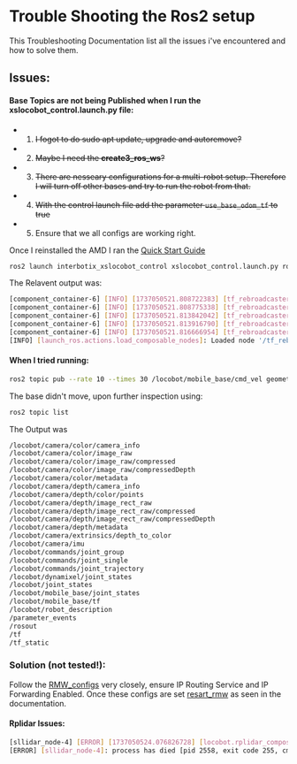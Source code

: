 # Trouble Shooting the Ros2 setup

This Troubleshooting Documentation list all the issues i've encountered and how to solve them. 

## Issues:


#### Base Topics are not being Published when I run the xslocobot_control.launch.py file:

- 1. ~~I fogot to do sudo apt update, upgrade and autoremove?~~
- 2. ~~Maybe I need the **create3_ros_ws**?~~
- 3. ~~There are nesseary configurations for a multi-robot setup. Therefore I will turn off other bases and try to run the robot from that.~~
- 4. ~~With the control launch file add the parameter `use_base_odom_tf` to true~~
- 5. Ensure that we all configs are working right.


Once I reinstalled the AMD I ran the [Quick Start Guide](https://docs.trossenrobotics.com/interbotix_xslocobots_docs/ros_interface/ros2/quickstart.html)

```bash
ros2 launch interbotix_xslocobot_control xslocobot_control.launch.py robot_model:=locobot_wx250s use_base:=true use_camera:=true use_lidar:=true
```
The Relavent output was:
```bash
[component_container-6] [INFO] [1737050521.808722383] [tf_rebroadcaster_container]: Found class: rclcpp_components::NodeFactoryTemplate<interbotix_tf_tools::TFRebroadcaster>
[component_container-6] [INFO] [1737050521.808775338] [tf_rebroadcaster_container]: Instantiate class: rclcpp_components::NodeFactoryTemplate<interbotix_tf_tools::TFRebroadcaster>
[component_container-6] [INFO] [1737050521.813842042] [tf_rebroadcaster]: Will broadcast TF from frame 'odom' to frame 'base_link', prepending prefix 'locobot/'.
[component_container-6] [INFO] [1737050521.813916790] [tf_rebroadcaster]: Will broadcast TF from frame 'odom' to frame 'base_footprint', prepending prefix 'locobot/'.
[component_container-6] [INFO] [1737050521.816666954] [tf_rebroadcaster]: Will broadcast TFs from topic '/locobot/mobile_base/tf' to the 'tf' topic under namespace '/'.
[INFO] [launch_ros.actions.load_composable_nodes]: Loaded node '/tf_rebroadcaster' in container '/tf_rebroadcaster_container'
```

#### When I tried running:
```bash
ros2 topic pub --rate 10 --times 30 /locobot/mobile_base/cmd_vel geometry_msgs/Twist '{linear: {x: 0.5, y: 0.0, z: 0.0}, angular: {x: 0.0, y: 0.0, z: 0.3}}'
```
The base didn't move, upon further inspection using:
```bash
ros2 topic list
```
The Output was 
```bash
/locobot/camera/color/camera_info
/locobot/camera/color/image_raw
/locobot/camera/color/image_raw/compressed
/locobot/camera/color/image_raw/compressedDepth
/locobot/camera/color/metadata
/locobot/camera/depth/camera_info
/locobot/camera/depth/color/points
/locobot/camera/depth/image_rect_raw
/locobot/camera/depth/image_rect_raw/compressed
/locobot/camera/depth/image_rect_raw/compressedDepth
/locobot/camera/depth/metadata
/locobot/camera/extrinsics/depth_to_color
/locobot/camera/imu
/locobot/commands/joint_group
/locobot/commands/joint_single
/locobot/commands/joint_trajectory
/locobot/dynamixel/joint_states
/locobot/joint_states
/locobot/mobile_base/joint_states
/locobot/mobile_base/tf
/locobot/robot_description
/parameter_events
/rosout
/tf
/tf_static
```

### Solution (not tested!):

Follow the [RMW_configs](https://docs.trossenrobotics.com/interbotix_xslocobots_docs/getting_started/rmw_configuration.html) very closely, ensure IP Routing Service and IP Forwarding Enabled. Once these configs are set [resart_rmw](https://docs.trossenrobotics.com/interbotix_xslocobots_docs/troubleshooting.html#can-t-see-topics-published-by-locobot-on-remote-using-ros-2) as seen in the documentation.

#### Rplidar Issues:
```bash
[sllidar_node-4] [ERROR] [1737050524.076826728] [locobot.rplidar_composition]: Error, operation time out. SL_RESULT_OPERATION_TIMEOUT! 
[ERROR] [sllidar_node-4]: process has died [pid 2558, exit code 255, cmd '/home/locobot/interbotix_ws/install/sllidar_ros2/lib/sllidar_ros2/sllidar_node --ros-args -r __node:=rplidar_composition -r __ns:=/locobot --params-file /tmp/launch_params_obchhhiz'].
```